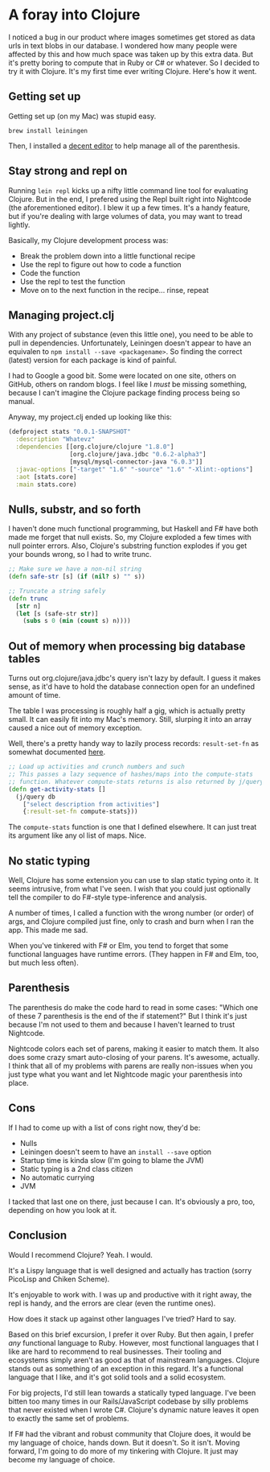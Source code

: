 # A foray into Clojure

I noticed a bug in our product where images sometimes get stored as data urls in text blobs in our database. I wondered how many people were affected by this and how much space was taken up by this extra data. But it's pretty boring to compute that in Ruby or C# or whatever. So I decided to try it with Clojure. It's my first time ever writing Clojure. Here's how it went.


## Getting set up

Getting set up (on my Mac) was stupid easy. 

`brew install leiningen`

Then, I installed a [decent editor](https://sekao.net/nightcode/) to help manage all of the parenthesis.


## Stay strong and repl on

Running `lein repl` kicks up a nifty little command line tool for evaluating Clojure. But in the end, I prefered using the Repl built right into Nightcode (the aforementioned editor). I blew it up a few times. It's a handy feature, but if you're dealing with large volumes of data, you may want to tread lightly.

Basically, my Clojure development process was:

- Break the problem down into a little functional recipe
- Use the repl to figure out how to code a function
- Code the function
- Use the repl to test the function
- Move on to the next function in the recipe... rinse, repeat


## Managing project.clj

With any project of substance (even this little one), you need to be able to pull in dependencies. Unfortunately, Leiningen doesn't appear to have an equivalen to `npm install --save <packagename>`. So finding the correct (latest) version for each package is kind of painful.

I had to Google a good bit. Some were located on one site, others on GitHub, others on random blogs. I feel like I *must* be missing something, because I can't imagine the Clojure package finding process being so manual.

Anyway, my project.clj ended up looking like this:

```clojure
(defproject stats "0.0.1-SNAPSHOT"
  :description "Whatevz"
  :dependencies [[org.clojure/clojure "1.8.0"]
                 [org.clojure/java.jdbc "0.6.2-alpha3"]
                 [mysql/mysql-connector-java "6.0.3"]]
  :javac-options ["-target" "1.6" "-source" "1.6" "-Xlint:-options"]
  :aot [stats.core]
  :main stats.core)
```


## Nulls, substr, and so forth

I haven't done much functional programming, but Haskell and F# have both made me forget that null exists. So, my Clojure exploded a few times with null pointer errors. Also, Clojure's substring function explodes if you get your bounds wrong, so I had to write trunc.

```clojure
;; Make sure we have a non-nil string
(defn safe-str [s] (if (nil? s) "" s))

;; Truncate a string safely
(defn trunc
  [str n]
  (let [s (safe-str str)]
    (subs s 0 (min (count s) n))))
```


## Out of memory when processing big database tables

Turns out org.clojure/java.jdbc's query isn't lazy by default. I guess it makes sense, as it'd have to hold the database connection open for an undefined amount of time.

The table I was processing is roughly half a gig, which is actually pretty small. It can easily fit into my Mac's memory. Still, slurping it into an array caused a nice out of memory exception.

Well, there's a pretty handy way to lazily process records: `result-set-fn` as somewhat documented [here](http://clojure-doc.org/articles/ecosystem/java_jdbc/home.html).

```clojure
;; Load up activities and crunch numbers and such
;; This passes a lazy sequence of hashes/maps into the compute-stats 
;; function. Whatever compute-stats returns is also returned by j/query.
(defn get-activity-stats []
  (j/query db
    ["select description from activities"] 
    {:result-set-fn compute-stats}))
```

The `compute-stats` function is one that I defined elsewhere. It can just treat its argument like any ol list of maps. Nice.


## No static typing

Well, Clojure has some extension you can use to slap static typing onto it. It seems intrusive, from what I've seen. I wish that you could just optionally tell the compiler to do F#-style type-inference and analysis.

A number of times, I called a function with the wrong number (or order) of args, and Clojure compiled just fine, only to crash and burn when I ran the app. This made me sad.

When you've tinkered with F# or Elm, you tend to forget that some functional languages have runtime errors. (They happen in F# and Elm, too, but much less often).


## Parenthesis

The parenthesis do make the code hard to read in some cases: "Which one of these 7 parenthesis is the end of the if statement?" But I think it's just because I'm not used to them and because I haven't learned to trust Nightcode. 

Nightcode colors each set of parens, making it easier to match them. It also does some crazy smart auto-closing of your parens. It's awesome, actually. I think that all of my problems with parens are really non-issues when you just type what you want and let Nightcode magic your parenthesis into place.


## Cons

If I had to come up with a list of cons right now, they'd be:

- Nulls
- Leiningen doesn't seem to have an `install --save` option
- Startup time is kinda slow (I'm going to blame the JVM)
- Static typing is a 2nd class citizen
- No automatic currying
- JVM

I tacked that last one on there, just because I can. It's obviously a pro, too, depending on how you look at it. 


## Conclusion

Would I recommend Clojure? Yeah. I would.

It's a Lispy language that is well designed and actually has traction (sorry PicoLisp and Chiken Scheme).

It's enjoyable to work with. I was up and productive with it right away, the repl is handy, and the errors are clear (even the runtime ones).

How does it stack up against other languages I've tried? Hard to say.

Based on this brief excursion, I prefer it over Ruby. But then again, I prefer *any* functional language to Ruby. However, most functional languages that I like are hard to recommend to real businesses. Their tooling and ecosystems simply aren't as good as that of mainstream languages. Clojure stands out as something of an exception in this regard. It's a functional language that I like, and it's got solid tools and a solid ecosystem.

For big projects, I'd still lean towards a statically typed language. I've been bitten too many times in our Rails/JavaScript codebase by silly problems that never existed when I wrote C#. Clojure's dynamic nature leaves it open to exactly the same set of problems.

If F# had the vibrant and robust community that Clojure does, it would be my language of choice, hands down. But it doesn't. So it isn't. Moving forward, I'm going to do more of my tinkering with Clojure. It just may become my language of choice.
